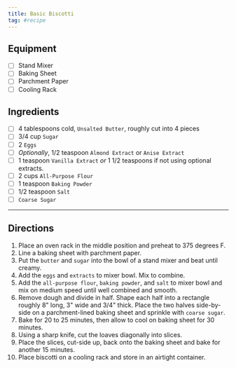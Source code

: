 ```yaml
---
title: Basic Biscotti
tag: #recipe
---
```


## Equipment
- [ ] Stand Mixer
- [ ] Baking Sheet
- [ ] Parchment Paper
- [ ] Cooling Rack

## Ingredients
- [ ] 4 tablespoons cold, `Unsalted Butter`, roughly cut into 4 pieces
- [ ] 3/4 cup `Sugar`
- [ ] 2 `Eggs`
- [ ] *Optionally*, 1/2 teaspoon `Almond Extract` or `Anise Extract`
- [ ] 1 teaspoon `Vanilla Extract` *or* 1 1/2 teaspoons if not using optional extracts.
- [ ] 2 cups `All-Purpose Flour`
- [ ] 1 teaspoon `Baking Powder`
- [ ] 1/2 teaspoon `Salt`
- [ ] `Coarse Sugar`

***

## Directions
1. Place an oven rack in the middle position and preheat to 375 degrees F.
2. Line a baking sheet with parchment paper.
3. Put the `butter` and `sugar` into the bowl of a stand mixer and beat until creamy.
4. Add the `eggs` and `extracts` to mixer bowl. Mix to combine.
5. Add the `all-purpose flour`, `baking powder`, and `salt` to mixer bowl and mix on medium speed until well combined and smooth.
6. Remove dough and divide in half. Shape each half into a rectangle roughly 8" long, 3" wide and 3/4" thick. Place the two halves side-by-side on a parchment-lined baking sheet and sprinkle with `coarse sugar`.
7. Bake for 20 to 25 minutes, then allow to cool on baking sheet for 30 minutes.
8. Using a sharp knife, cut the loaves diagonally into slices.
9. Place the slices, cut-side up, back onto the baking sheet and bake for another 15 minutes.
10. Place biscotti on a cooling rack and store in an airtight container.
